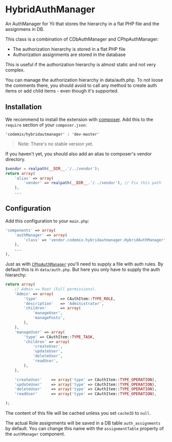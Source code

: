 HybridAuthManager
=================

An AuthManager for Yii that stores the hierarchy in a flat PHP file and the assignmens in DB.

This class is a combination of CDbAuthManager and CPhpAuthManager:

  * The authorization hierarchy is stored in a flat PHP file
  * Authorization assignments are stored in the database

This is useful if the authorization hierarchy is almost static and not very complex.

You can manage the authorization hierarchy in data/auth.php. To not loose the comments there,
you should avoid to call any method to create auth items or add child items - even though it's supported.

## Installation

We recommend to install the extension with [composer](http://getcomposer.org/). Add this to
the `require` section of your `composer.json`:

    'codemix/hybridautmanager' : 'dev-master'

> Note: There's no stable version yet.

If you haven't yet, you should also add an alias to composer's vendor directory.

```php
$vendor = realpath(__DIR__.'/../vendor');
return array(
    'alias' => array(
        'vendor' => realpath(__DIR__.'/../vendor'), // Fix this path
    ),
    ...
```

## Configuration

Add this configuration to your `main.php`:

```php
'components' => array(
    'authManager' => array(
        'class' => 'vendor.codemix.hybridautmanager.HybridAuthManager',
    ),
    ...
),
```

Just as with [`CPhpAuthManager`](http://www.yiiframework.com/doc/api/1.1/CPhpAuthManager) you'll
need to supply a file with auth rules. By default this is in `data/auth.php`. But here you only
have to supply the auth hierarchy:

```php
return array(
    // Admin == Root (Full permissions).
    'Admin' => array(
        'type'          => CAuthItem::TYPE_ROLE,
        'description'   => 'Administrator',
        'children'      => array(
            'manageUser',
            'managePosts',
        ),
    ),
    'manageUser' => array(
        'type' => CAuthItem::TYPE_TASK,
        'children' => array(
            'createUser',
            'updateUser',
            'deleteUser',
            'readUser',
        ),
    ),

    'createUser'    => array('type' => CAuthItem::TYPE_OPERATION),
    'updateUser'    => array('type' => CAuthItem::TYPE_OPERATION),
    'deleteUser'    => array('type' => CAuthItem::TYPE_OPERATION),
    'readUser'      => array('type' => CAuthItem::TYPE_OPERATION),

);
```

The content of this file will be cached unless you set `cacheID` to `null`.

The actual Role assignments will be saved in a DB table `auth_assignments` by default.
You can change this name with the `assignmentTable` property of the `authManager` component.
